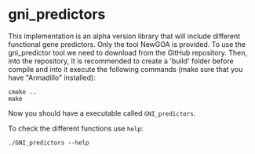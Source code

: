 # gni_predictors

This implementation is an alpha version library that will include different functional gene predictors. Only the tool NewGOA is provided. To use the gni_predictor tool we need to download from the GitHub repository. Then, into the repository, It is recommended to create a 'build' folder before compile and into it execute the following commands (make sure that you have "Armadillo" installed):
```
cmake ..
make
```
Now you should have a executable called `GNI_predictors`.

To check the different functions use `help`:

```
./GNI_predictors --help
```